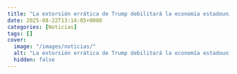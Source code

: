 ```yaml
---
title: "La extorsión errática de Trump debilitará la economía estadounidense"
date: 2025-08-22T13:14:05+0000
categories: [Noticias]
tags: []
cover:
  image: "/images/noticias/"
  alt: "La extorsión errática de Trump debilitará la economía estadounidense"
  hidden: false
---
```



